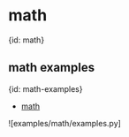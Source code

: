 # math
{id: math}


## math examples
{id: math-examples}

* [math](https://docs.python.org/library/math.html)

![examples/math/examples.py]
